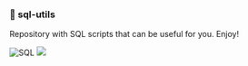 ### 🎲 sql-utils
Repository with SQL scripts that can be useful for you. Enjoy!

<div>
<img alt="SQL" src="https://img.shields.io/badge/-SQL-4479A1?style=for-the-badge&logo=microsoft&logoColor=black&textColor=black" />
<a href=""><img src="https://img.shields.io/badge/Oracle-F80000?style=for-the-badge&logo=Oracle&logoColor=white" target="_blank"></a>
</div>
